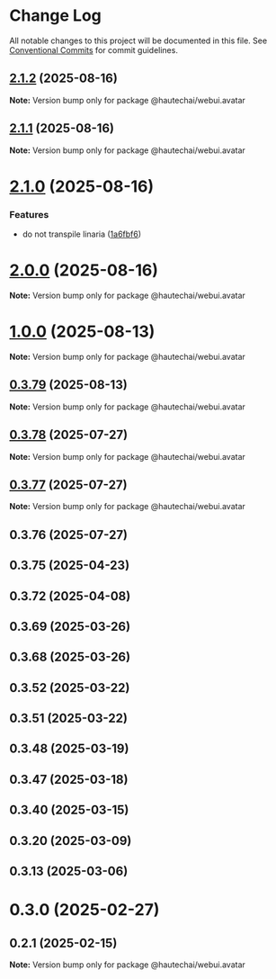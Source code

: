 # Change Log

All notable changes to this project will be documented in this file.
See [Conventional Commits](https://conventionalcommits.org) for commit guidelines.

## [2.1.2](https://github.com/HautechAI/webui/compare/@hautechai/webui.avatar@2.1.1...@hautechai/webui.avatar@2.1.2) (2025-08-16)

**Note:** Version bump only for package @hautechai/webui.avatar

## [2.1.1](https://github.com/HautechAI/webui/compare/@hautechai/webui.avatar@2.1.0...@hautechai/webui.avatar@2.1.1) (2025-08-16)

**Note:** Version bump only for package @hautechai/webui.avatar

# [2.1.0](https://github.com/HautechAI/webui/compare/@hautechai/webui.avatar@1.0.0...@hautechai/webui.avatar@2.1.0) (2025-08-16)

### Features

- do not transpile linaria ([1a6fbf6](https://github.com/HautechAI/webui/commit/1a6fbf6353a0e5028040006b5045170cf83f1ba0))

# [2.0.0](https://github.com/HautechAI/webui/compare/@hautechai/webui.avatar@1.0.0...@hautechai/webui.avatar@2.0.0) (2025-08-16)

**Note:** Version bump only for package @hautechai/webui.avatar

# [1.0.0](https://github.com/HautechAI/webui/compare/@hautechai/webui.avatar@0.3.79...@hautechai/webui.avatar@1.0.0) (2025-08-13)

**Note:** Version bump only for package @hautechai/webui.avatar

## [0.3.79](https://github.com/HautechAI/webui/compare/@hautechai/webui.avatar@0.3.78...@hautechai/webui.avatar@0.3.79) (2025-08-13)

**Note:** Version bump only for package @hautechai/webui.avatar

## [0.3.78](https://github.com/HautechAI/webui/compare/@hautechai/webui.avatar@0.3.77...@hautechai/webui.avatar@0.3.78) (2025-07-27)

**Note:** Version bump only for package @hautechai/webui.avatar

## [0.3.77](https://github.com/HautechAI/webui/compare/@hautechai/webui.avatar@0.3.76...@hautechai/webui.avatar@0.3.77) (2025-07-27)

**Note:** Version bump only for package @hautechai/webui.avatar

## 0.3.76 (2025-07-27)

## 0.3.75 (2025-04-23)

## 0.3.72 (2025-04-08)

## 0.3.69 (2025-03-26)

## 0.3.68 (2025-03-26)

## 0.3.52 (2025-03-22)

## 0.3.51 (2025-03-22)

## 0.3.48 (2025-03-19)

## 0.3.47 (2025-03-18)

## 0.3.40 (2025-03-15)

## 0.3.20 (2025-03-09)

## 0.3.13 (2025-03-06)

# 0.3.0 (2025-02-27)

## 0.2.1 (2025-02-15)

**Note:** Version bump only for package @hautechai/webui.avatar

